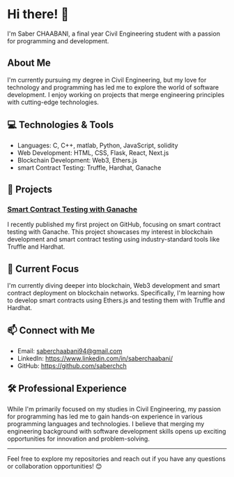 # Hi there! 👋

I'm Saber CHAABANI, a final year Civil Engineering student with a passion for programming and development.

## About Me

I'm currently pursuing my degree in Civil Engineering, but my love for technology and programming has led me to explore the world of software development. I enjoy working on projects that merge engineering principles with cutting-edge technologies.

## 💻 Technologies & Tools

- Languages: C, C++, matlab, Python, JavaScript, solidity
- Web Development: HTML, CSS, Flask, React, Next.js
- Blockchain Development: Web3, Ethers.js
- smart Contract Testing: Truffle, Hardhat, Ganache

## 🚀 Projects

### [Smart Contract Testing with Ganache](https://github.com/saberchch/Blockchain_smartcontract_javascript_1)

I recently published my first project on GitHub, focusing on smart contract testing with Ganache. This project showcases my interest in blockchain development and smart contract testing using industry-standard tools like Truffle and Hardhat.

## 🌱 Current Focus

I'm currently diving deeper into blockchain, Web3 development and smart contract deployment on blockchain networks. Specifically, I'm learning how to develop smart contracts using Ethers.js and testing them with Truffle and Hardhat.

## 📫 Connect with Me

- Email: saberchaabani94@gmail.com
- LinkedIn: https://www.linkedin.com/in/saberchaabani/
- GitHub: https://github.com/saberchch

## 🛠️ Professional Experience

While I'm primarily focused on my studies in Civil Engineering, my passion for programming has led me to gain hands-on experience in various programming languages and technologies. I believe that merging my engineering background with software development skills opens up exciting opportunities for innovation and problem-solving.

---

Feel free to explore my repositories and reach out if you have any questions or collaboration opportunities! 😊

